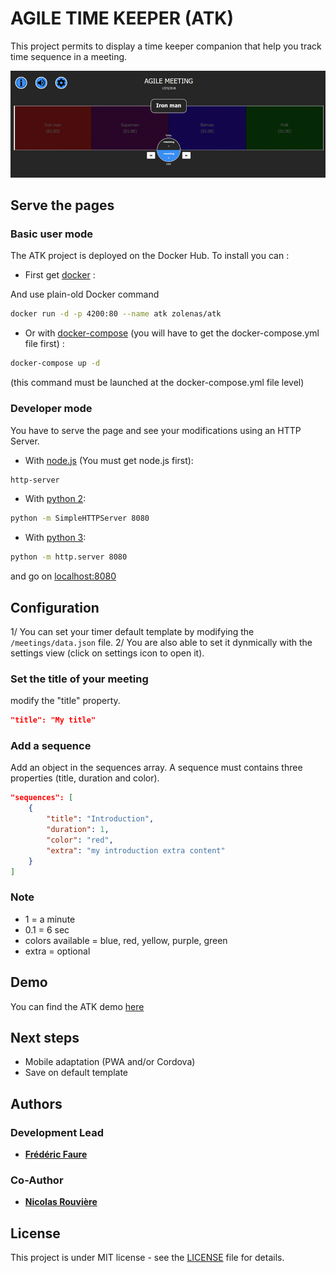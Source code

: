 # AGILE TIME KEEPER (ATK)

This project permits to display a time keeper companion that help you track time sequence in a meeting.

![ATK screen](assets/images/atk_screenshot.png)

## Serve the pages

### Basic user mode

The ATK project is deployed on the Docker Hub. To install you can :

* First get [docker](https://docs.docker.com/install) :

And use plain-old Docker command

```bash
docker run -d -p 4200:80 --name atk zolenas/atk
```

* Or with [docker-compose](https://docs.docker.com/compose/install) (you will have to get the docker-compose.yml file first) :

```bash
docker-compose up -d
```

(this command must be launched at the docker-compose.yml file level)

### Developer mode

You have to serve the page and see your modifications using an HTTP Server.

* With [node.js](https://www.npmjs.com/package/http-server) (You must get node.js first):

```bash
http-server
```

* With [python 2](https://docs.python.org/2/library/simplehttpserver.html):

```bash
python -m SimpleHTTPServer 8080
```

* With [python 3](https://docs.python.org/2/library/simplehttpserver.html):

```bash
python -m http.server 8080
```

and go on [localhost:8080](http://localhost:8080)

## Configuration

1/ You can set your timer default template by modifying the `/meetings/data.json` file.
2/ You are also able to set it dynmically with the settings view (click on settings icon to open it).

### Set the title of your meeting

modify the "title" property.

```json
"title": "My title"
```

### Add a sequence

Add an object in the sequences array.
A sequence must contains three properties (title, duration and color).

```json
"sequences": [
    {
        "title": "Introduction",
        "duration": 1,
        "color": "red",
        "extra": "my introduction extra content"
    }
]
```

### Note

* 1 = a minute
* 0.1 = 6 sec
* colors available = blue, red, yellow, purple, green
* extra = optional

## Demo

You can find the ATK demo [here](https://zolenas.github.io/agile-time-keeper/)

## Next steps

* Mobile adaptation (PWA and/or Cordova)
* Save on default template

## Authors

### Development Lead

* [**Frédéric Faure**](mailto:frederik.faure@gmail.com)

### Co-Author

* [**Nicolas Rouvière**](mailto:zesk06@gmail.com)

## License

This project is under MIT license - see the [LICENSE](LICENSE.md) file for details.
